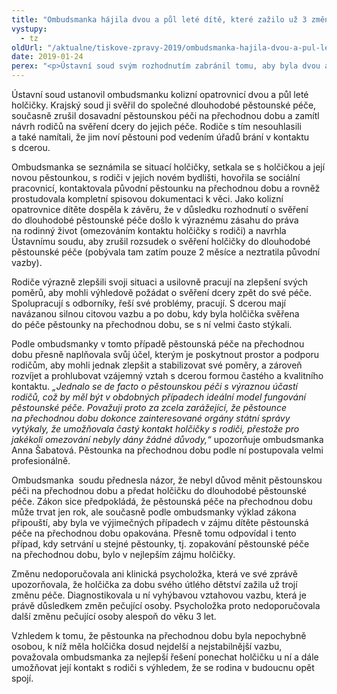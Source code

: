 ```yaml
---
title: "Ombudsmanka hájila dvou a půl leté dítě, které zažilo už 3 změny pečovatelů"
vystupy:
  - tz
oldUrl: "/aktualne/tiskove-zpravy-2019/ombudsmanka-hajila-dvou-a-pul-lete-dite-ktere-zazilo-uz-3-zmeny-pecovatelu"
date: 2019-01-24
perex: "<p>Ústavní soud svým rozhodnutím zabránil tomu, aby byla dvou a půl letá holčička vystavena už třetí změně pečující osoby v tak útlém dětství a ztratila navíc kontakt s rodiči. V souladu s názorem ombudsmanky, coby kolizní opatrovnice dítěte, zrušil Ústavní soud rozsudek o svěření dítěte do dlouhodobé pěstounské péče.</p>"
---
```


<!-- imported from the old website -->

<p>Ústavní soud ustanovil ombudsmanku kolizní opatrovnicí dvou a půl leté holčičky. Krajský soud ji svěřil do společné dlouhodobé pěstounské péče, současně zrušil dosavadní pěstounskou péči na přechodnou dobu a zamítl návrh rodičů na svěření dcery do jejich péče. Rodiče s tím nesouhlasili a také namítali, že jim noví pěstouni pod vedením úřadů brání v kontaktu s dcerou.</p> <p>Ombudsmanka se seznámila se situací holčičky, setkala se s holčičkou a její novou pěstounkou, s rodiči v jejich novém bydlišti, hovořila se sociální pracovnicí, kontaktovala původní pěstounku na přechodnou dobu a rovněž prostudovala kompletní spisovou dokumentaci k věci. Jako kolizní opatrovnice dítěte dospěla k závěru, že v důsledku rozhodnutí o svěření do dlouhodobé pěstounské péče došlo k výraznému zásahu do práva na rodinný život (omezováním kontaktu holčičky s rodiči) a navrhla Ústavnímu soudu, aby zrušil rozsudek o svěření holčičky do dlouhodobé pěstounské péče (pobývala tam zatím pouze 2 měsíce a neztratila původní vazby).</p> <p>Rodiče výrazně zlepšili svoji situaci a usilovně pracují na zlepšení svých poměrů, aby mohli výhledově požádat o svěření dcery zpět do své péče. Spolupracují s odborníky, řeší své problémy, pracují. S dcerou mají navázanou silnou citovou vazbu a po dobu, kdy byla holčička svěřena do péče pěstounky na přechodnou dobu, se s ní velmi často stýkali. </p> <p>Podle ombudsmanky v tomto případě pěstounská péče na přechodnou dobu přesně naplňovala svůj účel, kterým je poskytnout prostor a podporu rodičům, aby mohli jednak zlepšit a stabilizovat své poměry, a zároveň rozvíjet a prohlubovat vzájemný vztah s dcerou formou častého a kvalitního kontaktu. <i>„Jednalo se de facto o pěstounskou péči s výraznou účastí rodičů, což by měl být v obdobných případech ideální model fungování pěstounské péče. Považuji proto za zcela zarážející, že pěstounce na přechodnou dobu dokonce zainteresované orgány státní správy vytýkaly, že umožňovala častý kontakt holčičky s rodiči, přestože pro jakékoli omezování nebyly dány žádné důvody,“</i> upozorňuje ombudsmanka Anna Šabatová. Pěstounka na přechodnou dobu podle ní postupovala velmi profesionálně.</p> <p>Ombudsmanka  soudu přednesla názor, že nebyl důvod měnit pěstounskou péči na přechodnou dobu a předat holčičku do dlouhodobé pěstounské péče. Zákon sice předpokládá, že pěstounská péče na přechodnou dobu může trvat jen rok, ale současně podle ombudsmanky výklad zákona připouští, aby byla ve výjimečných případech v zájmu dítěte pěstounská péče na přechodnou dobu opakována. Přesně tomu odpovídal i tento případ, kdy setrvání u stejné pěstounky, tj. zopakování pěstounské péče na přechodnou dobu, bylo v nejlepším zájmu holčičky.</p> <p>Změnu nedoporučovala ani klinická psycholožka, která ve své zprávě upozorňovala, že holčička za dobu svého útlého dětství zažila už trojí změnu péče. Diagnostikovala u ní vyhýbavou vztahovou vazbu, která je právě důsledkem změn pečující osoby. Psycholožka proto nedoporučovala další změnu pečující osoby alespoň do věku 3 let. </p> <p>Vzhledem k tomu, že pěstounka na přechodnou dobu byla nepochybně osobou, k níž měla holčička dosud nejdelší a nejstabilnější vazbu, považovala ombudsmanka za nejlepší řešení ponechat holčičku u ní a dále umožňovat její kontakt s rodiči s výhledem, že se rodina v budoucnu opět spojí.</p>
